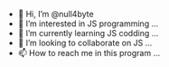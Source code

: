 - 👋 Hi, I’m @null4byte
- 👀 I’m interested in JS programming ...
- 🌱 I’m currently learning JS codding ...
- 💞️ I’m looking to collaborate on JS ...
- 📫 How to reach me in this program ...

<!---
null4byte/null4byte is a ✨ special ✨ repository because its `README.md` (this file) appears on your GitHub profile.
You can click the Preview link to take a look at your changes.
--->
